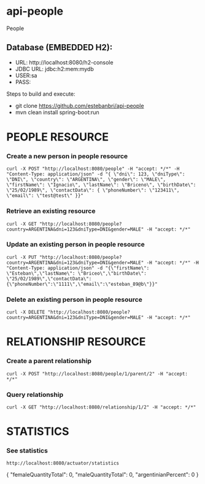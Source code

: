 # api-people
People

## Database (EMBEDDED H2):
- URL: http://localhost:8080/h2-console
- JDBC URL: jdbc:h2:mem:mydb
- USER:sa
- PASS:

Steps to build and execute:
- git clone https://github.com/estebanbri/api-people
- mvn clean install spring-boot:run

# PEOPLE RESOURCE

### Create a new person in people resource
```
curl -X POST "http://localhost:8080/people" -H "accept: */*" -H "Content-Type: application/json" -d "{ \"dni\": 123, \"dniType\": \"DNI\", \"country\": \"ARGENTINA\", \"gender\": \"MALE\", \"firstName\": \"Ignacio\", \"lastName\": \"Briceno\", \"birthDate\": \"25/02/1989\", \"contactData\": { \"phoneNumber\": \"123411\", \"email\": \"test@test\" }}"
```

### Retrieve an existing resource
```
curl -X GET "http://localhost:8080/people?country=ARGENTINA&dni=123&dniType=DNI&gender=MALE" -H "accept: */*"
```

### Update an existing person in people resource
```
curl -X PUT "http://localhost:8080/people?country=ARGENTINA&dni=123&dniType=DNI&gender=MALE" -H "accept: */*" -H "Content-Type: application/json" -d "{\"firstName\": \"Esteban\",\"lastName\": \"Briceo\",\"birthDate\": \"25/02/1989\",\"contactData\": {\"phoneNumber\":\"1111\",\"email\":\"esteban_89@b\"}}"
```

### Delete an existing person in people resource
```
curl -X DELETE "http://localhost:8080/people?country=ARGENTINA&dni=123&dniType=DNI&gender=MALE" -H "accept: */*"
```

# RELATIONSHIP RESOURCE
### Create a parent relationship
```
curl -X POST "http://localhost:8080/people/1/parent/2" -H "accept: */*"
```

### Query relationship
```
curl -X GET "http://localhost:8080/relationship/1/2" -H "accept: */*"
```

# STATISTICS
### See statistics
```
http://localhost:8080/actuator/statistics
```
{
  "femaleQuantityTotal": 0,
  "maleQuantityTotal": 0,
  "argentinianPercent": 0
}

